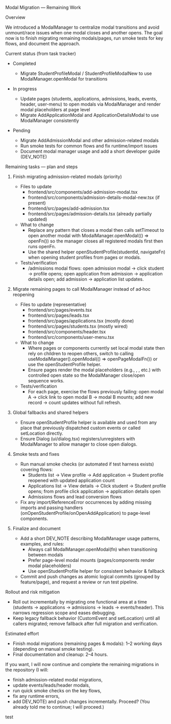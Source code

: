 Modal Migration — Remaining Work

Overview

We introduced a ModalManager to centralize modal transitions and avoid unmount/race issues when one modal closes and another opens. The goal now is to finish migrating remaining modals/pages, run smoke tests for key flows, and document the approach.

Current status (from task tracker)

- Completed
  - Migrate StudentProfileModal / StudentProfileModalNew to use ModalManager.openModal for transitions

- In progress
  - Update pages (students, applications, admissions, leads, events, header, user-menu) to open modals via ModalManager and render modal placeholders at page level
  - Migrate AddApplicationModal and ApplicationDetailsModal to use ModalManager consistently

- Pending
  - Migrate AddAdmissionModal and other admission-related modals
  - Run smoke tests for common flows and fix runtime/import issues
  - Document modal manager usage and add a short developer guide (DEV_NOTE)

Remaining tasks — plan and steps

1) Finish migrating admission-related modals (priority)
   - Files to update
     - frontend/src/components/add-admission-modal.tsx
     - frontend/src/components/admission-details-modal-new.tsx (if present)
     - frontend/src/pages/add-admission.tsx
     - frontend/src/pages/admission-details.tsx (already partially updated)
   - What to change
     - Replace any pattern that closes a modal then calls setTimeout to open another modal with ModalManager.openModal(() => openFn()) so the manager closes all registered modals first then runs openFn.
     - Use the shared helper openStudentProfile(studentId, navigateFn) when opening student profiles from pages or modals.
   - Tests/verification
     - /admissions modal flows: open admission modal → click student → profile opens; open application from admission → application details open; add admission → application list updates.

2) Migrate remaining pages to call ModalManager instead of ad‑hoc reopening
   - Files to update (representative)
     - frontend/src/pages/events.tsx
     - frontend/src/pages/leads.tsx
     - frontend/src/pages/applications.tsx (mostly done)
     - frontend/src/pages/students.tsx (mostly wired)
     - frontend/src/components/header.tsx
     - frontend/src/components/user-menu.tsx
   - What to change
     - Where pages or components currently set local modal state then rely on children to reopen others, switch to calling useModalManager().openModal(() => openPageModalFn()) or use the openStudentProfile helper.
     - Ensure pages render the modal placeholders (e.g., <StudentProfileModal/>, <AddApplicationModal/>, etc.) with controlled open state so the ModalManager close/open sequence works.
   - Tests/verification
     - For each page, exercise the flows previously failing: open modal A → click link to open modal B → modal B mounts; add new record → count updates without full refresh.

3) Global fallbacks and shared helpers
   - Ensure openStudentProfile helper is available and used from any place that previously dispatched custom events or called setLocation directly.
   - Ensure Dialog (ui/dialog.tsx) registers/unregisters with ModalManager to allow manager to close open dialogs.

4) Smoke tests and fixes
   - Run manual smoke checks (or automated if test harness exists) covering flows:
     - Students list → View profile → Add application → Student profile reopened with updated application count
     - Applications list → View details → Click student → Student profile opens; from profile click application → application details open
     - Admissions flows and lead conversion flows
   - Fix any import/ReferenceError occurrences by adding missing imports and passing handlers (onOpenStudentProfile/onOpenAddApplication) to page-level components.

5) Finalize and document
   - Add a short DEV_NOTE describing ModalManager usage patterns, examples, and rules:
     - Always call ModalManager.openModal(fn) when transitioning between modals
     - Prefer page-level modal mounts (pages/components render modal placeholders)
     - Use openStudentProfile helper for consistent behavior & fallback
   - Commit and push changes as atomic logical commits (grouped by feature/page), and request a review or run test pipeline.

Rollout and risk mitigation

- Roll out incrementally by migrating one functional area at a time (students → applications → admissions → leads → events/header). This narrows regression scope and eases debugging.
- Keep legacy fallback behavior (CustomEvent and setLocation) until all callers migrated; remove fallback after full migration and verification.

Estimated effort

- Finish modal migrations (remaining pages & modals): 1–2 working days (depending on manual smoke testing).
- Final documentation and cleanup: 2–4 hours.

If you want, I will now continue and complete the remaining migrations in the repository (I will:
- finish admission-related modal migrations,
- update events/leads/header modals,
- run quick smoke checks on the key flows,
- fix any runtime errors,
- add DEV_NOTE) and push changes incrementally. Proceed? (You already told me to continue; I will proceed.)

test